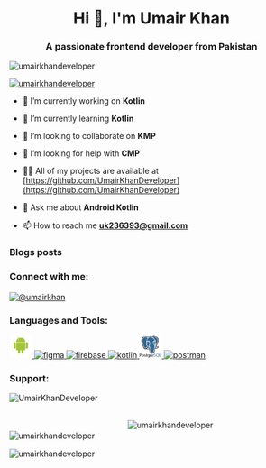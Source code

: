 <h1 align="center">Hi 👋, I'm Umair Khan</h1>
<h3 align="center">A passionate frontend developer from Pakistan</h3>

<p align="left"> <img src="https://komarev.com/ghpvc/?username=umairkhandeveloper&label=Profile%20views&color=0e75b6&style=flat" alt="umairkhandeveloper" /> </p>

<p align="left"> <a href="https://github.com/ryo-ma/github-profile-trophy"><img src="https://github-profile-trophy.vercel.app/?username=umairkhandeveloper" alt="umairkhandeveloper" /></a> </p>

- 🔭 I’m currently working on **Kotlin**

- 🌱 I’m currently learning **Kotlin**

- 👯 I’m looking to collaborate on **KMP**

- 🤝 I’m looking for help with **CMP**

- 👨‍💻 All of my projects are available at [https://github.com/UmairKhanDeveloper](https://github.com/UmairKhanDeveloper)

- 💬 Ask me about **Android Kotlin**

- 📫 How to reach me **uk236393@gmail.com**

### Blogs posts
<!-- BLOG-POST-LIST:START -->
<!-- BLOG-POST-LIST:END -->

<h3 align="left">Connect with me:</h3>
<p align="left">
<a href="https://medium.com/@umairkhan" target="blank"><img align="center" src="https://raw.githubusercontent.com/rahuldkjain/github-profile-readme-generator/master/src/images/icons/Social/medium.svg" alt="@umairkhan" height="30" width="40" /></a>
</p>

<h3 align="left">Languages and Tools:</h3>
<p align="left"> <a href="https://developer.android.com" target="_blank" rel="noreferrer"> <img src="https://raw.githubusercontent.com/devicons/devicon/master/icons/android/android-original-wordmark.svg" alt="android" width="40" height="40"/> </a> <a href="https://www.figma.com/" target="_blank" rel="noreferrer"> <img src="https://www.vectorlogo.zone/logos/figma/figma-icon.svg" alt="figma" width="40" height="40"/> </a> <a href="https://firebase.google.com/" target="_blank" rel="noreferrer"> <img src="https://www.vectorlogo.zone/logos/firebase/firebase-icon.svg" alt="firebase" width="40" height="40"/> </a> <a href="https://kotlinlang.org" target="_blank" rel="noreferrer"> <img src="https://www.vectorlogo.zone/logos/kotlinlang/kotlinlang-icon.svg" alt="kotlin" width="40" height="40"/> </a> <a href="https://www.postgresql.org" target="_blank" rel="noreferrer"> <img src="https://raw.githubusercontent.com/devicons/devicon/master/icons/postgresql/postgresql-original-wordmark.svg" alt="postgresql" width="40" height="40"/> </a> <a href="https://postman.com" target="_blank" rel="noreferrer"> <img src="https://www.vectorlogo.zone/logos/getpostman/getpostman-icon.svg" alt="postman" width="40" height="40"/> </a> </p>

<h3 align="left">Support:</h3>
<p><a href="https://www.buymeacoffee.com/UmairKhanDeveloper"> <img align="left" src="https://cdn.buymeacoffee.com/buttons/v2/default-yellow.png" height="50" width="210" alt="UmairKhanDeveloper" /></a></p><br><br>

<p><img align="left" src="https://github-readme-stats.vercel.app/api/top-langs?username=umairkhandeveloper&show_icons=true&locale=en&layout=compact" alt="umairkhandeveloper" /></p>

<p>&nbsp;<img align="center" src="https://github-readme-stats.vercel.app/api?username=umairkhandeveloper&show_icons=true&locale=en" alt="umairkhandeveloper" /></p>

<p><img align="center" src="https://github-readme-streak-stats.herokuapp.com/?user=umairkhandeveloper&" alt="umairkhandeveloper" /></p>
